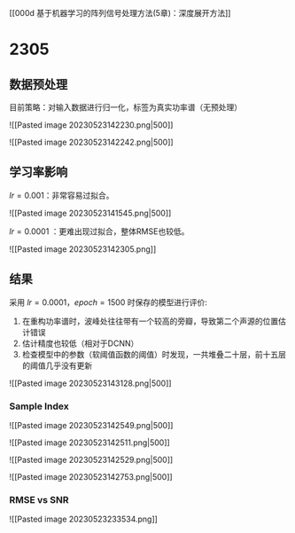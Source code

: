 [[000d 基于机器学习的阵列信号处理方法(5章)：深度展开方法]]

# 2305

## 数据预处理

目前策略：对输入数据进行归一化，标签为真实功率谱（无预处理）

![[Pasted image 20230523142230.png|500]]

![[Pasted image 20230523142242.png|500]]

## 学习率影响

$lr=0.001$：非常容易过拟合。

![[Pasted image 20230523141545.png|500]]

$lr=0.0001$ ：更难出现过拟合，整体RMSE也较低。

![[Pasted image 20230523142305.png]]

## 结果

采用 $lr=0.0001$，$epoch=1500$ 时保存的模型进行评价:
1. 在重构功率谱时，波峰处往往带有一个较高的旁瓣，导致第二个声源的位置估计错误
2. 估计精度也较低（相对于DCNN）
3. 检查模型中的参数（软阈值函数的阈值）时发现，一共堆叠二十层，前十五层的阈值几乎没有更新

![[Pasted image 20230523143128.png|500]]

### Sample Index

![[Pasted image 20230523142549.png|500]]

![[Pasted image 20230523142511.png|500]]

![[Pasted image 20230523142529.png|500]]

![[Pasted image 20230523142753.png|500]]

### RMSE vs SNR

![[Pasted image 20230523233534.png]]
